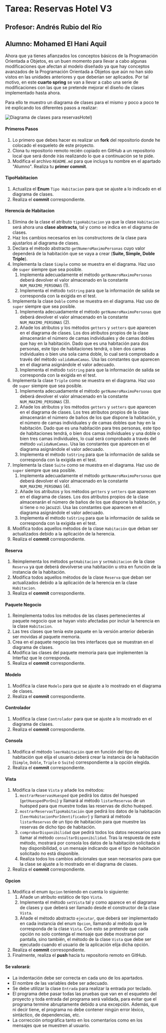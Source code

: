 # Tarea: Reservas Hotel V3
## Profesor: Andrés Rubio del Río
## Alumno: Mohamed El Hani Aquil

Ahora que ya tienes afianzados los conceptos básicos de la Programación Orientada a Objetos, es un buen momento para llevar a cabo algunas modificaciones que afectan al modelo diseñado ya que hay conceptos avanzados 
de la Programación Orientada a Objetos que aún no han sido vistos en las unidades anteriores y que deberían ser aplicados. Por tal motivo, en este **cuarto spring** se van a llevar a cabo una serie de modificaciones 
con las que se pretende mejorar el diseño de clases implementado hasta ahora.

Para ello te muestro un diagrama de clases para el mismo y poco a poco te iré explicando los diferentes pasos a realizar:

![Diagrama de clases para reservasHotel](https://raw.githubusercontent.com/andresrubiodelrio/ReservasHotel_v3/master/src/main/resources/uml/ReservasHotel_v3.png))

#### Primeros Pasos
1. Lo primero que debes hacer es realizar un **fork** del repositorio donde he colocado el esqueleto de este proyecto.
2. Clona tu repositorio remoto recién copiado en GitHub a un repositorio local que será donde irás realizando lo que a continuación se te pide.
3. Modifica el archivo `README.md` para que incluya tu nombre en el apartado "Alumno". Realiza tu **primer commit**.

#### TipoHabitacion
1. Actualiza el **Enum** `Tipo Habitacion` para que se ajuste a lo indicado en el diagrama de clases.
2. Realiza el **commit** correspondiente.

#### Herencia de Habitacion
1. Elimina de la clase el atributo `tipoHabitacion` ya que la clase `Habitacion` será ahora una **clase abstracta**, tal y como se indica en el diagrama de clases.
2. Haz los cambios necesarios en los constructores de la clase para ajustarlos al diagrama de clases.
3. Declara el método abstracto `getNumeroMaximoPersonas` cuyo valor dependerá de la habitación que se vaya a crear (**Suite, Simple, Doble Triple**).
4. Implementa la clase `Simple` como se muestra en el diagrama. Haz uso de `super` siempre que sea posible.
   1. Implementa adecuadamente el método `getNumeroMaximoPersonas` deberá devolver el valor almacenado en la constante `NUM_MAXIMO_PERSONAS` (1).
   2. Implementa el método `toString` para que la información de salida se corresponda con la exigida en el test. 
5. Implementa la clase `Doble` como se muestra en el diagrama. Haz uso de `super` siempre que sea posible.
   1. Implementa adecuadamente el método `getNumeroMaximoPersonas` que deberá devolver el valor almacenado en la constante `NUM_MAXIMO_PERSONAS` (2).
   2. Añade los atributos y los métodos `getters` y `setters` que aparecen en el diagrama de clases. Los dos atributos propios de la clase almacenarán el número de camas individuales y de camas dobles que hay en la habitación. Dado que es una habitación para dos personas, este tipo de habitaciones tendrá, o bien dos camas individuales o bien una sola cama doble, lo cual será comprobado a través del método `validaNumCamas`. Usa las constantes que aparecen en el diagrama asignándole el valor adecuado.
   3. Implementa el método `toString` para que la información de salida se corresponda con la exigida en el test.
6. Implementa la clase `Triple` como se muestra en el diagrama. Haz uso de `super` siempre que sea posible.
   1. Implementa adecuadamente el método `getNumeroMaximoPersonas` que deberá devolver el valor almacenado en la constante `NUM_MAXIMO_PERSONAS` (3).
   2. Añade los atributos y los métodos `getters` y `setters` que aparecen en el diagrama de clases. Los tres atributos propios de la clase almacenarán el número de baños de los que dispone la habitación, y el número de camas individuales y de camas dobles que hay en la habitación. Dado que es una habitación para tres personas, este tipo de habitaciones tendrá, o bien dos camas individuales y una doble o bien tres camas individuales, lo cual será comprobado a través del método `validaNumCamas`. Usa las constantes que aparecen en el diagrama asignándole el valor adecuado.
   3. Implementa el método `toString` para que la información de salida se corresponda con la exigida en el test.
7. Implementa la clase `Suite` como se muestra en el diagrama. Haz uso de `super` siempre que sea posible.           
   1. Implementa adecuadamente el método `getNumeroMaximoPersonas` que deberá devolver el valor almacenado en la constante `NUM_MAXIMO_PERSONAS` (4).
   2. Añade los atributos y los métodos `getters` y `setters` que aparecen en el diagrama de clases. Los dos atributos propios de la clase almacenarán el número de baños de los que dispone la habitación, y si tiene o no jacuzzi. Usa las constantes que aparecen en el diagrama asignándole el valor adecuado.
   3. Implementa el método `toString` para que la información de salida se corresponda con la exigida en el test.
8. Modifica todos aquellos métodos de la clase `Habitación` que deban ser actualizados debido a la aplicación de la herencia. 
9. Realiza el **commit** correspondiente.

#### Reserva
1. Reimplementa los métodos `getHabitacion` y `setHabitacion` de la clase `Reserva` ya que deberá devolverse una habitación u otra en función de la instancia de la habitación.
2. Modifica todos aquellos métodos de la clase `Reserva` que deban ser actualizados debido a la aplicación de la herencia en la clase `Habitacion`.
2. Realiza el **commit** correspondiente.

#### Paquete Negocio
1. Reimplementa todos los métodos de las clases pertenecientes al paquete negocio que se hayan visto afectadas por incluir la herencia en la clase `Habitacion`.
2. Las tres clases que tenía este paquete en la versión anterior deberán ser movidas al paquete memoria.
3. Crea en el paquete negocio las tres interfaces que se muestran en el diagrama de clases.
4. Modifica las clases del paquete memoria para que implementen la Interfaz que le corresponda.
5. Realiza el **commit** correspondiente.

#### Modelo
1. Modifica la clase `Modelo` para que se ajuste a lo mostrado en el diagrama de clases.
2. Realiza el **commit** correspondiente.

#### Controlador
1. Modifica la clase `Controlador` para que se ajuste a lo mostrado en el diagrama de clases.
2. Realiza el **commit** correspondiente.

#### Consola
1. Modifica el método `leerHabitación` que en función del tipo de habitación que elija el usuario deberá crear la instancia de la habitación (`Simple`, `Doble`, `Triple` o `Suite`) correspondiente a la opción elegida.
2. Realiza el **commit** correspondiente.

#### Vista
1. Modifica la clase `Vista` y añade los métodos:
   1. `mostrarReservasHuesped` que pedirá los datos del huesped (`getHuespedPorDni`) y llamará al método `listarReservas` de un huésped para que muestre todas las reservas de dicho huésped.
   2. `mostrarReservasTipoHabitación` que pedirá los datos de la habitación (`leerHabitacionPorIdentificador`) y llamará al método `listarReservas` de un tipo de habitación para que muestre las reservas de dicho tipo de habitación.
   3. `comprobarDisponibilidad` que pedirá todos los datos necesarios para llamar al método `consultarDisponibilidad`. Tras la respuesta de este método, mostrará por consola los datos de la habitación solicitada si hay disponibilidad, o un mensaje indicando que el tipo de habitación solicitado no está disponible.
   4. Realiza todos los cambios adicionales que sean necesarios para que la clase se ajuste a lo mostrado en el diagrama de clases.
2. Realiza el **commit** correspondiente.

#### Opcion
1. Modifica el enum `Opcion` teniendo en cuenta lo siguiente:
   1. Añade un atributo estático de tipo `Vista`.
   2. Implementa el método `setVista` tal y como aparece en el diagrama de clases y que deberá ser llamado desde el constructor de la clase `Vista`.
   3. Añade el método abstracto `ejecutar`, que deberá ser implementado en cada instancia del enum `Opcion`, llamando al método que le corresponda de la clase `Vista`. Con esto se pretende que cada opción no solo contenga el mensaje que debe mostrarse por pantalla, sino también, el método de la clase `Vista` que debe ser ejecutado cuando el usuario de la aplicación elija dicha opción.
2. Realiza el **commit** corresopndiente.
3. Finalmente, realiza el **push** hacia tu repositorio remoto en GitHub.

#### Se valorará:

- La indentación debe ser correcta en cada uno de los apartados.
- El nombre de las variables debe ser adecuado.
- Se debe utilizar la clase `Entrada` para realizar la entrada por teclado.
- El programa debe pasar todas las pruebas que van en el esqueleto del proyecto y toda entrada del programa será validada, para evitar que el programa termine abruptamente debido a una excepción. Además, que ni decir tiene, el programa no debe contener ningún error léxico, sintáctico, de dependencias, etc.
- La corrección ortográfica tanto en los comentarios como en los mensajes que se muestren al usuario.

